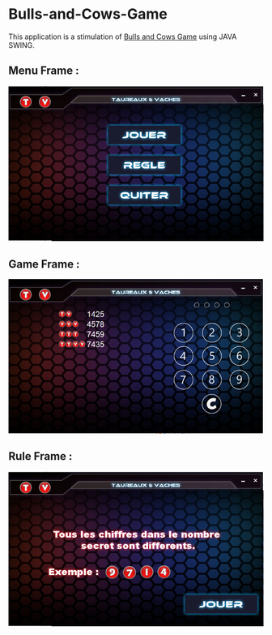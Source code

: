 # Bulls-and-Cows-Game
This application is a stimulation of [Bulls and Cows Game](https://en.wikipedia.org/wiki/Bulls_and_Cows) using JAVA SWING.
## Menu Frame :
![Menu Frame](https://github.com/Nezz7/Bulls-and-Cows-Game/blob/master/src/Images/MenuFrame.PNG)
## Game Frame :
![Game Frame](https://github.com/Nezz7/Bulls-and-Cows-Game/blob/master/src/Images/Gameframe.PNG)
## Rule Frame : 
![Rule Frmae](https://github.com/Nezz7/Bulls-and-Cows-Game/blob/master/src/Images/RuleFrame.PNG)
